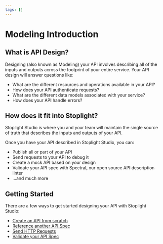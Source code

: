 ```yaml
---
tags: []
---
```


# Modeling Introduction 


## What is API Design? 

Designing (also known as Modeling) your API involves describing all of the inputs and outputs across the footprint of your entire service. Your API design will answer questions like: 

- What are the different resources and operations available in your API?
- How does your API authenticate requests? 
- What are the different data models associated with your service? 
- How does your API handle errors? 

## How does it fit into Stoplight? 

Stoplight Studio is where you and your team will maintain the single source of truth that describes the inputs and outputs of your API. 

Once you have your API described in Stoplight Studio, you can: 

- Publish all or part of your API 
- Send requests to your API to debug it 
- Create a mock API based on your design
- Validate your API spec with Spectral, our open source API description linter 
- ...and much more 

## Getting Started 

There are a few ways to get started designing your API with Stoplight Studio:

- [Create an API from scratch](../workflow/working-with-files.md)
- [Reference another API Spec](using-references.md)
- [Send HTTP Requests](http-endpoints.md)
- [Validate your API Spec](validation-style-guide.md)

